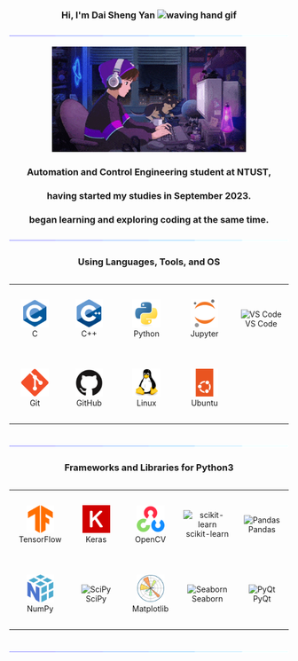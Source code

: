 <h3 align="center">Hi, I'm Dai Sheng Yan <img src="https://user-images.githubusercontent.com/72663882/171687151-bb31c996-c9d2-49c8-b593-734946893b23.gif" alt="waving hand gif" aria-hidden="true" width="30" /></h3>

<p align="center">
    <img alt="line" width="600" height="auto" src="/image/line.gif"/>
</p>

<p align="center">
    <img alt="coding" width="350" height="auto" src="/image/coding.gif"/>
</p>

<h3 align="center">Automation and Control Engineering student at NTUST,</h3>
<h3 align="center">having started my studies in September 2023.</h3>
<h3 align="center">began learning and exploring coding at the same time.</h3>

<p align="center">
    <img alt="line" width="600" height="auto" src="/image/line.gif"/>
</p>

<h3 align="center">Using Languages, Tools, and OS</h3>

<div style="display: flex; align-items: flex-start; align: center">
    <table align="center">
        <tr>
            <td align="center" width="120" height="120">
                <img src="https://github.com/devicons/devicon/raw/master/icons/c/c-original.svg" title="C" alt="C" width="50" height="50" />
                <br>C 
            </td>
            <td align="center" width="120" height="120">
                <img src="https://raw.githubusercontent.com/devicons/devicon/master/icons/cplusplus/cplusplus-original.svg" title="C++" alt="C++" width="50" height="50" />
                <br>C++
            </td>
            <td align="center" width="120" height="120">
                <img src="https://github.com/devicons/devicon/raw/master/icons/python/python-original.svg" title="Python" alt="Python" width="50" height="50" />
                <br>Python
            </td>
            <td align="center" width="120" height="120">
                <img src="https://github.com/devicons/devicon/raw/master/icons/jupyter/jupyter-original.svg" title="Jupyter" alt="Jupyter" width="50" height="50" />
                <br>Jupyter 
            </td>
            <td align="center" width="120" height="120">
                <img src="https://upload.wikimedia.org/wikipedia/commons/9/9a/Visual_Studio_Code_1.35_icon.svg" title="VS Code" alt="VS Code" width="50" height="50" />
                <br>VS Code
            </td>
        </tr>
        <tr>
            <td align="center" width="120" height="120">
                <img src="https://github.com/devicons/devicon/raw/master/icons/git/git-original.svg" title="Git" alt="Git" width="50" height="50" />
                <br>Git
            </td>
            <td align="center" width="120" height="120">
                <img src="https://github.com/devicons/devicon/raw/master/icons/github/github-original.svg" title="GitHub" alt="GitHub" width="50" height="50" />
                <br>GitHub
            </td>
            <td align="center" width="120" height="120">
                <img src="https://github.com/devicons/devicon/blob/master/icons/linux/linux-original.svg" title="Linux" alt="Linux" width="50" height="50" />
                <br>Linux
            </td>
            <td align="center" width="120" height="120">
                <img src="https://github.com/devicons/devicon/blob/master/icons/ubuntu/ubuntu-original.svg" title="Ubuntu" alt="Ubuntu" width="50" height="50" />
                <br>Ubuntu
            </td>
            <td align="center" width="120" height="120">
                <br>
            </td>
        </tr>
    </table>
</div>

<p align="center">
    <img alt="line" width="600" height="auto" src="/image/line.gif"/>
</p>

<h3 align="center">Frameworks and Libraries for Python3</h3>

<div style="display: flex; align-items: flex-start; align: center">
    <table align="center">
        <tr>
            <td align="center" width="120" height="120">
                <img src="https://github.com/devicons/devicon/raw/master/icons/tensorflow/tensorflow-original.svg" title="TensorFlow" alt="TensorFlow" width="50" height="50" />
                <br>TensorFlow
            </td>
            <td align="center" width="120" height="120">
                <img src="https://github.com/devicons/devicon/raw/master/icons/keras/keras-original.svg" title="Keras" alt="Keras" width="50" height="50" />
                <br>Keras
            </td>
            <td align="center" width="120" height="120">
                <img src="https://github.com/devicons/devicon/raw/master/icons/opencv/opencv-original.svg" title="OpenCV" alt="OpenCV" width="50" height="50" />
                <br>OpenCV
            </td>
            <td align="center" width="120" height="120">
                <img src="https://raw.githubusercontent.com/scikit-learn/scikit-learn/main/doc/logos/scikit-learn-logo.png" title="scikit-learn" alt="scikit-learn" width="50" height="50" />
                <br>scikit-learn
            </td>
            <td align="center" width="120" height="120">
                <img src="https://upload.wikimedia.org/wikipedia/commons/2/22/Pandas_mark.svg" title="Pandas" alt="Pandas" width="50" height="50" />
                <br>Pandas
            </td>
        </tr>
        <tr>
            <td align="center" width="120" height="120">
                <img src="https://github.com/devicons/devicon/raw/master/icons/numpy/numpy-original.svg" title="NumPy" alt="NumPy" width="50" height="50" />
                <br>NumPy
            </td>
            <td align="center" width="120" height="120">
                <img src="https://upload.wikimedia.org/wikipedia/commons/b/b2/SCIPY_2.svg" title="SciPy" alt="SciPy" width="50" height="50" />
                <br>SciPy
            </td>
            <td align="center" width="120" height="120">
                <img src="https://github.com/devicons/devicon/raw/master/icons/matplotlib/matplotlib-original.svg" title="Matplotlib" alt="Matplotlib" width="50" height="50" />
                <br>Matplotlib
            </td>
            <td align="center" width="120" height="120">
                <img src="https://seaborn.pydata.org/_images/logo-mark-lightbg.svg" title="Seaborn" alt="Seaborn" width="50" height="50" />
                <br>Seaborn
            </td>
            <td align="center" width="120" height="120">
                <img src="https://upload.wikimedia.org/wikipedia/commons/e/e6/Python_and_Qt.svg" title="PyQt" alt="PyQt" width="50" height="50" />
                <br>PyQt
            </td>
        </tr>
    </table>
</div>

<p align="center">
    <img alt="line" width="600" height="auto" src="/image/line.gif"/>
</p>
